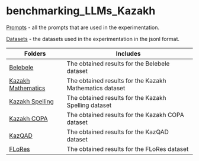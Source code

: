 # benchmarking_LLMs_Kazakh
[Prompts](prompts.py) - all the prompts that are used in the experimentation. 

[Datasets](Datasets) - the datasets used in the experimentation in the jsonl format.

| Folders  | Includes  |
|-----------|-----------|
| [Belebele](Belebele) | The obtained results for the Belebele dataset |
| [Kazakh Mathematics](KazakhMathematics) | The obtained results for the Kazakh Mathematics dataset |
| [Kazakh Spelling](KazakhSpelling) | The obtained results for the Kazakh Spelling dataset |
| [Kazakh COPA](KazakhCOPA) | The obtained results for the Kazakh COPA dataset |
| [KazQAD](KazQAD) | The obtained results for the KazQAD dataset |
| [FLoRes](FLoRes) | The obtained results for the FLoRes dataset |
